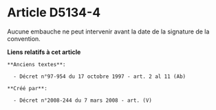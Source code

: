 # Article D5134-4

Aucune embauche ne peut intervenir avant la date de la signature de la convention.

**Liens relatifs à cet article**

	**Anciens textes**:

	  - Décret n°97-954 du 17 octobre 1997 - art. 2 al 11 (Ab)

	**Créé par**:

	  - Décret n°2008-244 du 7 mars 2008 - art. (V)
